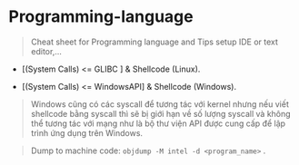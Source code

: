# Programming-language
>Cheat sheet for Programming language and Tips setup IDE or text editor,...

* [(System Calls) <= GLIBC ] & Shellcode (Linux).

* [(System Calls) <= WindowsAPI] & Shellcode (Windows).

> Windows cũng có các syscall để tương tác với kernel nhưng nếu viết shellcode bằng syscall thì sẽ bị giới hạn về số lượng syscall và không thể tương tác với mạng như là bộ thư viện API được cung cấp để lập trình ứng dụng trên Windows.

> Dump to machine code: `objdump -M intel -d <program_name>` .



